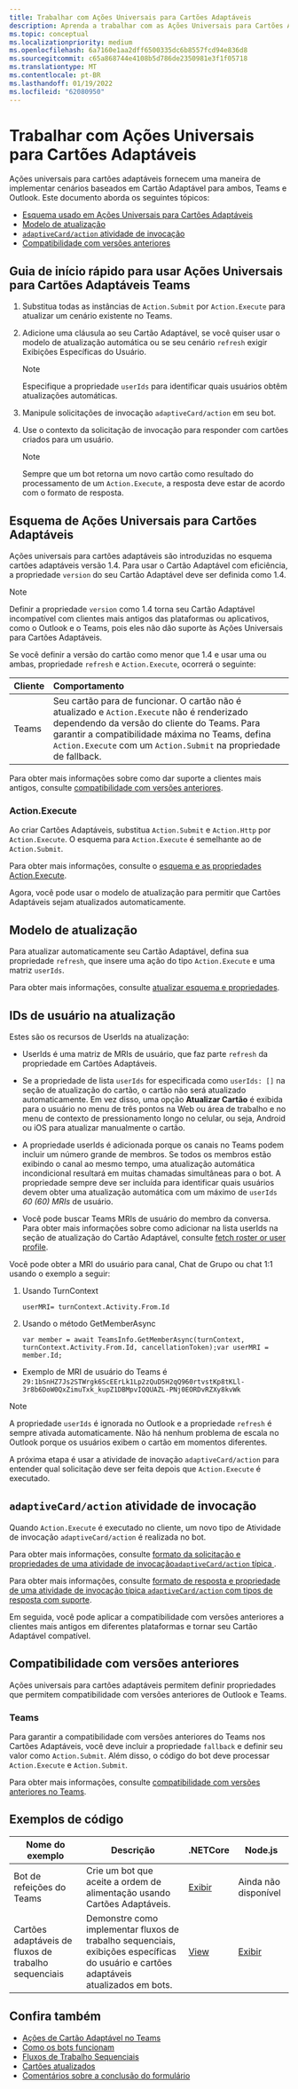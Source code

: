 ```yaml
---
title: Trabalhar com Ações Universais para Cartões Adaptáveis
description: Aprenda a trabalhar com as Ações Universais para Cartões Adaptáveis, incluindo Esquema para UniversalActions para cartões adaptáveis, modelo de atualização e compatibilidade com códigos.
ms.topic: conceptual
ms.localizationpriority: medium
ms.openlocfilehash: 6a7160e1aa2dff6500335dc6b8557fcd94e836d8
ms.sourcegitcommit: c65a868744e4108b5d786de2350981e3f1f05718
ms.translationtype: MT
ms.contentlocale: pt-BR
ms.lasthandoff: 01/19/2022
ms.locfileid: "62080950"
---
```

# <a name="work-with-universal-actions-for-adaptive-cards"></a>Trabalhar com Ações Universais para Cartões Adaptáveis

Ações universais para cartões adaptáveis fornecem uma maneira de implementar cenários baseados em Cartão Adaptável para ambos, Teams e Outlook. Este documento aborda os seguintes tópicos:

* [Esquema usado em Ações Universais para Cartões Adaptáveis](#schema-for-universal-actions-for-adaptive-cards)
* [Modelo de atualização](#refresh-model)
* [`adaptiveCard/action` atividade de invocação](#adaptivecardaction-invoke-activity)
* [Compatibilidade com versões anteriores](#backward-compatibility)

## <a name="quick-start-guide-to-use-universal-actions-for-adaptive-cards-in-teams"></a>Guia de início rápido para usar Ações Universais para Cartões Adaptáveis Teams

1. Substitua todas as instâncias de `Action.Submit` por `Action.Execute` para atualizar um cenário existente no Teams.
2. Adicione uma cláusula ao seu Cartão Adaptável, se você quiser usar o modelo de atualização automática ou se seu cenário `refresh` exigir Exibições Específicas do Usuário.

    >[!NOTE]
    > Especifique a propriedade `userIds` para identificar quais usuários obtêm atualizações automáticas.

3. Manipule solicitações de invocação `adaptiveCard/action` em seu bot.
4. Use o contexto da solicitação de invocação para responder com cartões criados para um usuário.

    > [!NOTE]
    > Sempre que um bot retorna um novo cartão como resultado do processamento de um `Action.Execute`, a resposta deve estar de acordo com o formato de resposta.

## <a name="schema-for-universal-actions-for-adaptive-cards"></a>Esquema de Ações Universais para Cartões Adaptáveis

Ações universais para cartões adaptáveis são introduzidas no esquema cartões adaptáveis versão 1.4. Para usar o Cartão Adaptável com eficiência, a propriedade `version` do seu Cartão Adaptável deve ser definida como 1.4.

> [!NOTE]
> Definir a propriedade `version` como 1.4 torna seu Cartão Adaptável incompatível com clientes mais antigos das plataformas ou aplicativos, como o Outlook e o Teams, pois eles não dão suporte às Ações Universais para Cartões Adaptáveis.

Se você definir a versão do cartão como menor que 1.4 e usar uma ou ambas, propriedade `refresh` e `Action.Execute`, ocorrerá o seguinte:

| Cliente | Comportamento |
| :-- | :-- |
| Teams | Seu cartão para de funcionar. O cartão não é atualizado e `Action.Execute` não é renderizado dependendo da versão do cliente do Teams. Para garantir a compatibilidade máxima no Teams, defina `Action.Execute` com um `Action.Submit` na propriedade de fallback. |

Para obter mais informações sobre como dar suporte a clientes mais antigos, consulte [compatibilidade com versões anteriores](#backward-compatibility).

### <a name="actionexecute"></a>Action.Execute

Ao criar Cartões Adaptáveis, substitua `Action.Submit` e `Action.Http` por `Action.Execute`. O esquema para `Action.Execute` é semelhante ao de `Action.Submit`.

Para obter mais informações, consulte o [esquema e as propriedades Action.Execute](/adaptive-cards/authoring-cards/universal-action-model#actionexecute).

Agora, você pode usar o modelo de atualização para permitir que Cartões Adaptáveis sejam atualizados automaticamente.

## <a name="refresh-model"></a>Modelo de atualização

Para atualizar automaticamente seu Cartão Adaptável, defina sua propriedade `refresh`, que insere uma ação do tipo `Action.Execute` e uma matriz `userIds`.

Para obter mais informações, consulte [atualizar esquema e propriedades](/adaptive-cards/authoring-cards/universal-action-model#refresh-mechanism).

## <a name="user-ids-in-refresh"></a>IDs de usuário na atualização

Estes são os recursos de UserIds na atualização:

* UserIds é uma matriz de MRIs de usuário, que faz parte `refresh` da propriedade em Cartões Adaptáveis.

* Se a propriedade de lista `userIds` for especificada como `userIds: []` na seção de atualização do cartão, o cartão não será atualizado automaticamente. Em vez disso, uma opção **Atualizar Cartão** é exibida para o usuário no menu de três pontos na Web ou área de trabalho e no menu de contexto de pressionamento longo no celular, ou seja, Android ou iOS para atualizar manualmente o cartão.

* A propriedade userIds é adicionada porque os canais no Teams podem incluir um número grande de membros. Se todos os membros estão exibindo o canal ao mesmo tempo, uma atualização automática incondicional resultará em muitas chamadas simultâneas para o bot. A propriedade sempre deve ser incluída para identificar quais usuários devem obter uma atualização automática com um máximo de `userIds` *60 (60) MRIs* de usuário.

* Você pode buscar Teams MRIs de usuário do membro da conversa. Para obter mais informações sobre como adicionar na lista userIds na seção de atualização do Cartão Adaptável, consulte [fetch roster or user profile](/microsoftteams/platform/bots/how-to/get-teams-context?tabs=dotnet#fetch-the-roster-or-user-profile).

 Você pode obter a MRI do usuário para canal, Chat de Grupo ou chat 1:1 usando o exemplo a seguir:

 1. Usando TurnContext  

     `userMRI= turnContext.Activity.From.Id`

 1. Usando o método GetMemberAsync
  
     `var member = await TeamsInfo.GetMemberAsync(turnContext, turnContext.Activity.From.Id, cancellationToken);var userMRI = member.Id;`

* Exemplo de MRI de usuário do Teams é `29:1bSnHZ7Js2STWrgk6ScEErLk1Lp2zQuD5H2qQ960rtvstKp8tKLl-3r8b6DoW0QxZimuTxk_kupZ1DBMpvIQQUAZL-PNj0EORDvRZXy8kvWk`

> [!NOTE]
> A propriedade `userIds` é ignorada no Outlook e a propriedade `refresh` é sempre ativada automaticamente. Não há nenhum problema de escala no Outlook porque os usuários exibem o cartão em momentos diferentes.

A próxima etapa é usar a atividade de inovação `adaptiveCard/action` para entender qual solicitação deve ser feita depois que `Action.Execute` é executado.

## <a name="adaptivecardaction-invoke-activity"></a>`adaptiveCard/action` atividade de invocação

Quando `Action.Execute` é executado no cliente, um novo tipo de Atividade de invocação `adaptiveCard/action` é realizada no bot.

Para obter mais informações, consulte [formato da solicitação e propriedades de uma atividade de invocação`adaptiveCard/action` típica ](/adaptive-cards/authoring-cards/universal-action-model#request-format).

Para obter mais informações, consulte [formato de resposta e propriedade de uma atividade de invocação típica `adaptiveCard/action` com tipos de resposta com suporte](/adaptive-cards/authoring-cards/universal-action-model#response-format).

Em seguida, você pode aplicar a compatibilidade com versões anteriores a clientes mais antigos em diferentes plataformas e tornar seu Cartão Adaptável compatível.

## <a name="backward-compatibility"></a>Compatibilidade com versões anteriores

Ações universais para cartões adaptáveis permitem definir propriedades que permitem compatibilidade com versões anteriores de Outlook e Teams.

### <a name="teams"></a>Teams

Para garantir a compatibilidade com versões anteriores do Teams nos Cartões Adaptáveis, você deve incluir a propriedade `fallback` e definir seu valor como `Action.Submit`. Além disso, o código do bot deve processar `Action.Execute` e `Action.Submit`.

Para obter mais informações, consulte [compatibilidade com versões anteriores no Teams](/adaptive-cards/authoring-cards/universal-action-model#teams).

## <a name="code-samples"></a>Exemplos de código

|Nome do exemplo | Descrição | .NETCore | Node.js |
|----------------|-----------------|--------------|--------------|
| Bot de refeições do Teams | Crie um bot que aceite a ordem de alimentação usando Cartões Adaptáveis. |[Exibir](https://github.com/OfficeDev/Microsoft-Teams-Samples/tree/main/samples/bot-teams-catering/csharp)| Ainda não disponível |
| Cartões adaptáveis de fluxos de trabalho sequenciais | Demonstre como implementar fluxos de trabalho sequenciais, exibições específicas do usuário e cartões adaptáveis atualizados em bots. | [View](https://github.com/OfficeDev/Microsoft-Teams-Samples/tree/main/samples/bot-sequential-flow-adaptive-cards/csharp) | [Exibir](https://github.com/OfficeDev/Microsoft-Teams-Samples/tree/main/samples/bot-sequential-flow-adaptive-cards/nodejs) |

## <a name="see-also"></a>Confira também

* [Ações de Cartão Adaptável no Teams](~/task-modules-and-cards/cards/cards-actions.md#adaptive-cards-actions)
* [Como os bots funcionam](/azure/bot-service/bot-builder-basics?view=azure-bot-service-4.0&preserve-view=true)
* [Fluxos de Trabalho Sequenciais](~/task-modules-and-cards/cards/universal-actions-for-adaptive-cards/sequential-workflows.md)
* [Cartões atualizados](~/task-modules-and-cards/cards/universal-actions-for-adaptive-cards/up-to-date-views.md)
* [Comentários sobre a conclusão do formulário](~/bots/how-to/conversations/conversation-messages.md#form-completion-feedback)